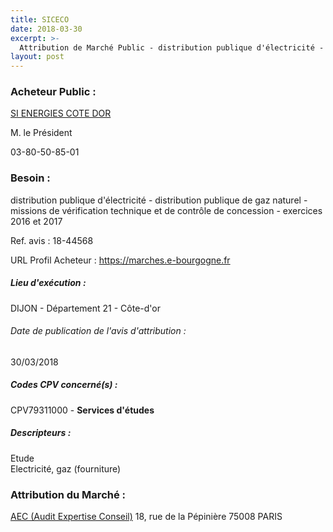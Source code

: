 ```yaml
---
title: SICECO
date: 2018-03-30
excerpt: >-
  Attribution de Marché Public - distribution publique d'électricité - distribution publique de gaz naturel - missions de vérification technique et de contrôle de concession - exercices 2016 et 2017
layout: post
---
```


### Acheteur Public : 
<a href="/acheteur-133/siren-200049922"> SI ENERGIES COTE DOR</a><br/>

M. le Président



03-80-50-85-01

### Besoin :

distribution publique d'électricité - distribution publique de gaz naturel - missions de vérification technique et de contrôle de concession - exercices 2016 et 2017

Ref. avis : 18-44568

URL Profil Acheteur : https://marches.e-bourgogne.fr

##### Lieu d'exécution :

DIJON - Département 21 - Côte-d'or

###### Date de publication de l'avis d'attribution : 
30/03/2018

##### Codes CPV concerné(s) :
CPV79311000 - **Services d'études** <br/>

##### Descripteurs :
Etude <br/>
Electricité, gaz (fourniture) <br/>

### Attribution du Marché :
<a href="/entreprise-571/siren-528048010"> AEC (Audit Expertise Conseil)</a>    18, rue de la Pépinière 75008 PARIS <br/>
